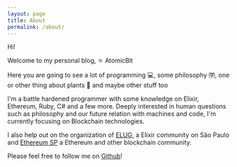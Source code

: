 ```yaml
---
layout: page
title: About
permalink: /about/
---
```


Hi!

Welcome to my personal blog, ⚛︎ AtomicBit

Here you are going to see a lot of programming 💻, some philosophy ㈻, one or other thing about plants 🌱 and maybe other stuff too

I'm a battle hardened programmer with some knowledge on Elixir, Ethereum, Ruby, C# and a few more. Deeply interested in human questions such as philosophy and our future relation with machines and code, I'm currently focusing on Blockchain technologies.

I also help out on the organization of [ELUG](https://www.meetup.com/pt-BR/elug_sp/), a Elixir community on São Paulo and [Ethereum SP](https://www.meetup.com/pt-BR/preview/ethereum_sp) a Ethereum and other blockchain community.


Please feel free to follow me on [Github](github.com/lucca65)!

